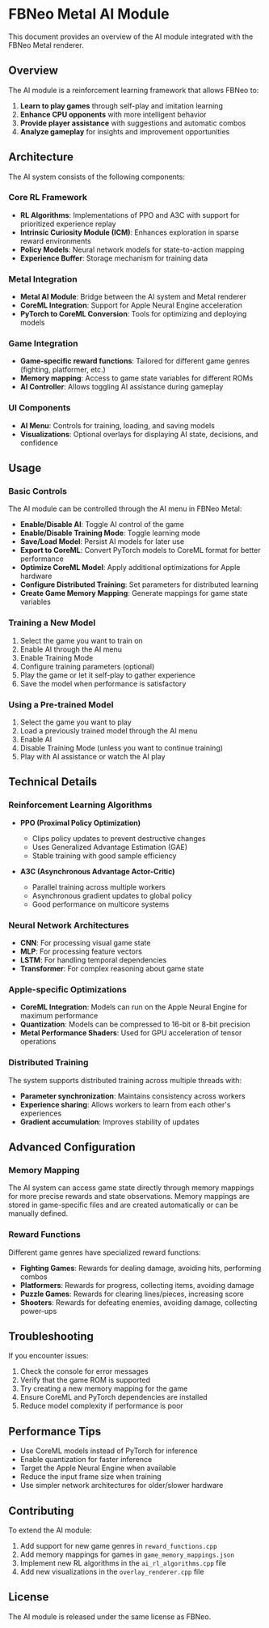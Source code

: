 # FBNeo Metal AI Module

This document provides an overview of the AI module integrated with the FBNeo Metal renderer.

## Overview

The AI module is a reinforcement learning framework that allows FBNeo to:

1. **Learn to play games** through self-play and imitation learning
2. **Enhance CPU opponents** with more intelligent behavior
3. **Provide player assistance** with suggestions and automatic combos
4. **Analyze gameplay** for insights and improvement opportunities

## Architecture

The AI system consists of the following components:

### Core RL Framework
- **RL Algorithms**: Implementations of PPO and A3C with support for prioritized experience replay
- **Intrinsic Curiosity Module (ICM)**: Enhances exploration in sparse reward environments
- **Policy Models**: Neural network models for state-to-action mapping
- **Experience Buffer**: Storage mechanism for training data

### Metal Integration
- **Metal AI Module**: Bridge between the AI system and Metal renderer
- **CoreML Integration**: Support for Apple Neural Engine acceleration
- **PyTorch to CoreML Conversion**: Tools for optimizing and deploying models

### Game Integration
- **Game-specific reward functions**: Tailored for different game genres (fighting, platformer, etc.)
- **Memory mapping**: Access to game state variables for different ROMs
- **AI Controller**: Allows toggling AI assistance during gameplay

### UI Components
- **AI Menu**: Controls for training, loading, and saving models
- **Visualizations**: Optional overlays for displaying AI state, decisions, and confidence

## Usage

### Basic Controls

The AI module can be controlled through the AI menu in FBNeo Metal:

- **Enable/Disable AI**: Toggle AI control of the game
- **Enable/Disable Training Mode**: Toggle learning mode
- **Save/Load Model**: Persist AI models for later use
- **Export to CoreML**: Convert PyTorch models to CoreML format for better performance
- **Optimize CoreML Model**: Apply additional optimizations for Apple hardware
- **Configure Distributed Training**: Set parameters for distributed learning
- **Create Game Memory Mapping**: Generate mappings for game state variables

### Training a New Model

1. Select the game you want to train on
2. Enable AI through the AI menu
3. Enable Training Mode
4. Configure training parameters (optional)
5. Play the game or let it self-play to gather experience
6. Save the model when performance is satisfactory

### Using a Pre-trained Model

1. Select the game you want to play
2. Load a previously trained model through the AI menu
3. Enable AI
4. Disable Training Mode (unless you want to continue training)
5. Play with AI assistance or watch the AI play

## Technical Details

### Reinforcement Learning Algorithms

- **PPO (Proximal Policy Optimization)**
  - Clips policy updates to prevent destructive changes
  - Uses Generalized Advantage Estimation (GAE)
  - Stable training with good sample efficiency

- **A3C (Asynchronous Advantage Actor-Critic)**
  - Parallel training across multiple workers
  - Asynchronous gradient updates to global policy
  - Good performance on multicore systems

### Neural Network Architectures

- **CNN**: For processing visual game state
- **MLP**: For processing feature vectors
- **LSTM**: For handling temporal dependencies
- **Transformer**: For complex reasoning about game state

### Apple-specific Optimizations

- **CoreML Integration**: Models can run on the Apple Neural Engine for maximum performance
- **Quantization**: Models can be compressed to 16-bit or 8-bit precision
- **Metal Performance Shaders**: Used for GPU acceleration of tensor operations

### Distributed Training

The system supports distributed training across multiple threads with:

- **Parameter synchronization**: Maintains consistency across workers
- **Experience sharing**: Allows workers to learn from each other's experiences
- **Gradient accumulation**: Improves stability of updates

## Advanced Configuration

### Memory Mapping

The AI system can access game state directly through memory mappings for more precise rewards and state observations. Memory mappings are stored in game-specific files and are created automatically or can be manually defined.

### Reward Functions

Different game genres have specialized reward functions:

- **Fighting Games**: Rewards for dealing damage, avoiding hits, performing combos
- **Platformers**: Rewards for progress, collecting items, avoiding damage
- **Puzzle Games**: Rewards for clearing lines/pieces, increasing score
- **Shooters**: Rewards for defeating enemies, avoiding damage, collecting power-ups

## Troubleshooting

If you encounter issues:

1. Check the console for error messages
2. Verify that the game ROM is supported
3. Try creating a new memory mapping for the game
4. Ensure CoreML and PyTorch dependencies are installed
5. Reduce model complexity if performance is poor

## Performance Tips

- Use CoreML models instead of PyTorch for inference
- Enable quantization for faster inference
- Target the Apple Neural Engine when available
- Reduce the input frame size when training
- Use simpler network architectures for older/slower hardware

## Contributing

To extend the AI module:

1. Add support for new game genres in `reward_functions.cpp`
2. Add memory mappings for games in `game_memory_mappings.json`
3. Implement new RL algorithms in the `ai_rl_algorithms.cpp` file
4. Add new visualizations in the `overlay_renderer.cpp` file

## License

The AI module is released under the same license as FBNeo. 